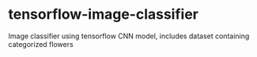 # tensorflow-image-classifier
Image classifier using tensorflow CNN model, includes dataset containing categorized flowers
